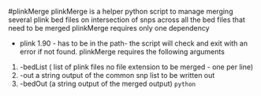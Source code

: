 #plinkMerge 
plinkMerge is a helper python script to manage merging several plink bed files on intersection of snps across all the bed files that need to be merged
plinkMerge requires only one dependency
* plink 1.90 - has to be in the path- the script will check and exit with an error if not found.
plinkMerge requires the following arguments 
1. -bedList ( list of plink files no file extension to be merged - one per line)
2. -out a string output of the common snp list to be written out
3. -bedOut (a string output of the merged output)
```python ```